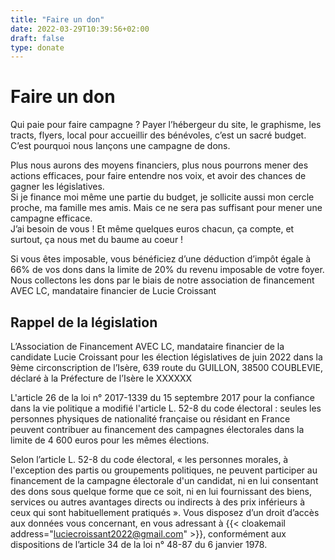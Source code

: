 ```yaml
---
title: "Faire un don"
date: 2022-03-29T10:39:56+02:00
draft: false
type: donate
---
```


# Faire un don

Qui paie pour faire campagne ? Payer l’hébergeur du site, le graphisme, les tracts, flyers, local pour
accueillir des bénévoles, c’est un sacré budget.  
C’est pourquoi nous lançons une campagne de dons.

Plus nous aurons des moyens financiers, plus nous pourrons mener des actions efficaces, pour faire
entendre nos voix, et avoir des chances de gagner les législatives.  
Si je finance moi même une partie du budget, je sollicite aussi mon cercle proche, ma famille mes amis.
Mais ce ne sera pas suffisant pour mener une campagne efficace.  
J’ai besoin de vous ! Et même quelques euros chacun, ça compte, et surtout, ça nous met du baume au
coeur !  

Si vous êtes imposable, vous bénéficiez d’une déduction d’impôt égale à 66% de vos dons dans la limite
de 20% du revenu imposable de votre foyer.  
Nous collectons les dons par le biais de notre association de financement AVEC LC, mandataire
financier de Lucie Croissant

## Rappel de la législation

L’Association de Financement AVEC LC, mandataire financier de la candidate Lucie Croissant pour les élection législatives de juin 2022 dans la 9ème
circonscription de l’Isère, 639 route du GUILLON, 38500 COUBLEVIE, déclaré à la Préfecture de l’Isère le XXXXXX  

L'article 26 de la loi n° 2017-1339 du 15 septembre 2017 pour la confiance dans la vie politique a modifié l'article L. 52-8 du code électoral : seules les
personnes physiques de nationalité française ou résidant en France peuvent contribuer au financement des campagnes électorales dans la limite de 4
600 euros pour les mêmes élections.  

Selon l’article L. 52-8 du code électoral, « les personnes morales, à l'exception des partis ou groupements politiques, ne peuvent participer au
financement de la campagne électorale d'un candidat, ni en lui consentant des dons sous quelque forme que ce soit, ni en lui fournissant des biens,
services ou autres avantages directs ou indirects à des prix inférieurs à ceux qui sont habituellement pratiqués ».
Vous disposez d’un droit d’accès aux données vous concernant, en vous adressant à {{< cloakemail address="luciecroissant2022@gmail.com" >}}, conformément aux dispositions
de l’article 34 de la loi n° 48-87 du 6 janvier 1978.  